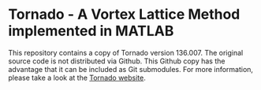 # Tornado - A Vortex Lattice Method implemented in MATLAB

This repository contains a copy of Tornado version 136.007.
The original source code is not distributed via Github.
This Github copy has the advantage that it can be included as Git submodules.
For more information, please take a look at the [Tornado website](https://tornado.redhammer.se/).
